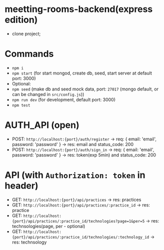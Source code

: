 # meetting-rooms-backend(express edition)

- clone project;

# Commands
- `npm i`
- `npm start` (for start mongod, create db, seed, start server at default port: 3000)
- Optional: 
- `npm seed` (make db and seed mock data, port: `27017` (mongo default, or can be changed in `src/config.js`))
- `npm run dev` (for development, default port: 3000)
- `npm test`

# AUTH_API (open)
- POST: `http://localhost:{port}/auth/register` -> req: { email: 'email', password: 'password' } -> res: email and status_code: 200 
- POST: `http://localhost:{port}/auth/sign_in` -> req: { email: 'email', password: 'password' } -> res: token(exp 5min) and status_code: 200

# API (with `Authorization: token` in header)
- GET: `http://localhost:{port}/api/practices` -> res: practices
- GET: `http://localhost:{port}/api/practices/:practice_id` -> res: practice
- GET: `http://localhost:{port}/api/practices/:practice_id/technologies?page=1&per=5` -> res: technsologies(page, per - optional)
- GET: `http://localhost:{port}/api/practices/:practice_id/technologies/:technology_id` -> res: technsology
